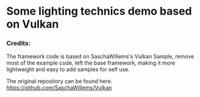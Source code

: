 # Some lighting technics demo based on Vulkan



### Credits:
The framework code is based on SaschaWillems's Vulkan Sample, remove most of the example code, left the base framework, making it more lightweight 
and easy to add samples for self use.  

The original repository can be found here.
https://github.com/SaschaWillems/Vulkan
